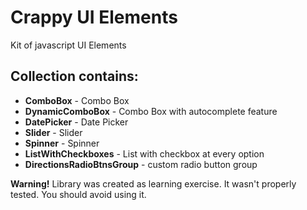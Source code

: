 # Crappy UI Elements
Kit of javascript UI Elements
## Collection contains:

*  **ComboBox** -  Combo Box
*  **DynamicComboBox** - Combo Box with autocomplete feature
*  **DatePicker** - Date Picker
*  **Slider** - Slider
*  **Spinner** - Spinner
*  **ListWithCheckboxes** - List with checkbox at every option
*  **DirectionsRadioBtnsGroup** - custom radio button group

**Warning!** Library was created as learning exercise. 
It wasn't properly tested. You should avoid using it.